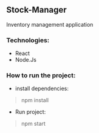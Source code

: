 ## Stock-Manager
Inventory management application

### Technologies:
- React
- Node.Js

### How to run the project:
- install dependencies:
> npm install

- Run project:
> npm start
